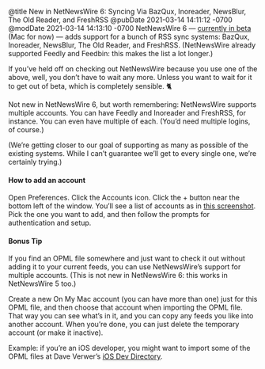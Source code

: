 @title New in NetNewsWire 6: Syncing Via BazQux, Inoreader, NewsBlur, The Old Reader, and FreshRSS
@pubDate 2021-03-14 14:11:12 -0700
@modDate 2021-03-14 14:13:10 -0700
NetNewsWire 6 — [currently in beta](https://nnw.ranchero.com/2021/03/13/netnewswire-b-for.html) (Mac for now) — adds support for a bunch of RSS sync systems: BazQux, Inoreader, NewsBlur, The Old Reader, and FreshRSS. (NetNewsWire already supported Feedly and Feedbin: this makes the list a lot longer.)

If you’ve held off on checking out NetNewsWire because you use one of the above, well, you don’t have to wait any more. Unless you want to wait for it to get out of beta, which is completely sensible. 🐈

Not new in NetNewsWire 6, but worth remembering: NetNewsWire supports multiple accounts. You can have Feedly and Inoreader and FreshRSS, for instance. You can even have multiple of each. (You’d need multiple logins, of course.)

(We’re getting closer to our goal of supporting as many as possible of the existing systems. While I can’t guarantee we’ll get to every single one, we’re certainly trying.)

#### How to add an account

Open Preferences. Click the Accounts icon. Click the + button near the bottom left of the window. You’ll see a list of accounts as in [this screenshot](https://netnewswire.com/images/NetNewsWire6-Add-Account.png). Pick the one you want to add, and then follow the prompts for authentication and setup.

#### Bonus Tip

If you find an OPML file somewhere and just want to check it out without adding it to your current feeds, you can use NetNewsWire’s support for multiple accounts. (This is not new in NetNewsWire 6: this works in NetNewsWire 5 too.)

Create a new On My Mac account (you can have more than one) just for this OPML file, and then choose that account when importing the OPML file. That way you can see what’s in it, and you can copy any feeds you like into another account. When you’re done, you can just delete the temporary account (or make it inactive).

Example: if you’re an iOS developer, you might want to import some of the OPML files at Dave Verwer’s [iOS Dev Directory](https://iosdevdirectory.com/).

